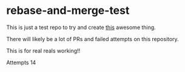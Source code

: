 # rebase-and-merge-test

This is just a test repo to try and create [this](https://twitter.com/kentcdodds/status/638725681728241673) awesome thing.

There will likely be a lot of PRs and failed attempts on this repository.


This is for real reals working!!

Attempts 14
